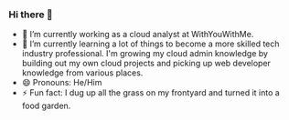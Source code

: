 ### Hi there 👋

- 🔭 I’m currently working as a cloud analyst at WithYouWithMe.
- 🌱 I’m currently learning a lot of things to become a more skilled tech industry professional. I'm growing my cloud admin knowledge by building out my own cloud projects and picking up web developer knowledge from various places.
- 😄 Pronouns: He/Him
- ⚡ Fun fact: I dug up all the grass on my frontyard and turned it into a food garden.

<!--
**Arvton/Arvton** is a ✨ _special_ ✨ repository because its `README.md` (this file) appears on your GitHub profile.

Here are some ideas to get you started:

- 🔭 I’m currently working as a cloud analyst at WithYouWithMe.
- 🌱 I’m currently learning a lot of things to speed up my transition from being a naval electronics technician to become a tech industry professional. I'm using GitHub Skills to learn more about Git, MS Learn to expand my knowledge on cloud/Azure, and freecodecamp to pick up some developer skills.
- 😄 Pronouns: He/Him
- ⚡ Fun fact: I play action RPGs like D2R and Grim Dawn to give myself a break from work and studying..  Currently, I'm playing offline and in single player so I don't get sucked in and play too much while I'm trying to self teach being a developer.
-->
